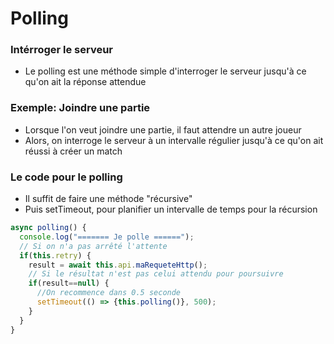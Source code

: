 # Polling

### Intérroger le serveur
- Le polling est une méthode simple d'interroger le serveur jusqu'à ce qu'on ait la réponse attendue

### Exemple: Joindre une partie
- Lorsque l'on veut joindre une partie, il faut attendre un autre joueur
- Alors, on interroge le serveur à un intervalle régulier jusqu'à ce qu'on ait réussi à créer un match

### Le code pour le polling
- Il suffit de faire une méthode "récursive"
- Puis setTimeout, pour planifier un intervalle de temps pour la récursion

```ts
async polling() {
  console.log("======= Je polle ======");
  // Si on n'a pas arrêté l'attente
  if(this.retry) {
    result = await this.api.maRequeteHttp();
    // Si le résultat n'est pas celui attendu pour poursuivre
    if(result==null) {
      //On recommence dans 0.5 seconde
      setTimeout(() => {this.polling()}, 500);
    }
  }
}
```
